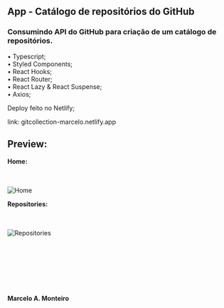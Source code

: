 ## App - Catálogo de repositórios do GitHub

### Consumindo API do GitHub para criação de um catálogo de repositórios.

• Typescript; <br>
• Styled Components; <br>
• React Hooks; <br>
• React Router; <br>
• React Lazy & React Suspense; <br>
• Axios;

Deploy feito no Netlify;

link: gitcollection-marcelo.netlify.app

## Preview: <br>

**Home:** <br><br><br>

![Home](https://cdn.discordapp.com/attachments/900704871517409340/937845639327412264/print-1.png) <br>

**Repositories:** <br><br><br>

![Repositories](https://cdn.discordapp.com/attachments/900704871517409340/937845640002691162/print-2.png)

<br><br><br><br><br><br>

**Marcelo A. Monteiro**
